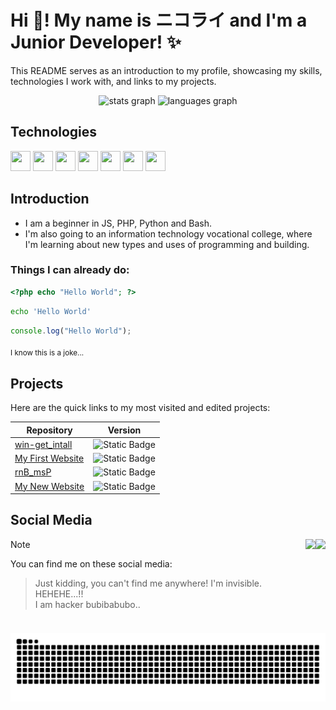 # Hi 👋! My name is ニコライ and I'm a Junior Developer! ✨

This README serves as an introduction to my profile, showcasing my skills, technologies I work with, and links to my projects.

<div align="center">
  <img src="https://github-readme-stats.vercel.app/api?username=nikas17mc&hide_title=false&hide_rank=false&show_icons=true&include_all_commits=true&count_private=true&theme=tokyonight&locale=de&hide_border=false" height="180" alt="stats graph"  />
  <img src="https://github-readme-stats.vercel.app/api/top-langs?username=nikas17mc&locale=de&hide_title=false&layout=compact&card_width=320&langs_count=8&theme=tokyonight&hide_border=false" height="180" alt="languages graph"  />
</div>

## Technologies

<div align="left">
  <img height="32" width="32" src="https://cdn.simpleicons.org/html5/E34F26" />
  <img height="32" width="32" src="https://cdn.simpleicons.org/css/663399" />
  <img height="32" width="32" src="https://cdn.simpleicons.org/javascript/F7DF1E" />
  <img height="32" width="32" src="https://cdn.simpleicons.org/php/777BB4" />
  <img height="32" width="32" src="https://cdn.simpleicons.org/nodedotjs/5FA04E" />
  <img height="32" width="32" src="https://cdn.simpleicons.org/express/8A8A8A" />
  <img height="32" width="32" src="https://cdn.simpleicons.org/pug/A86454" />
</div>


## Introduction

- I am a beginner in JS, PHP, Python and Bash.
- I'm also going to an information technology vocational college, where I'm learning about new types and uses of programming and building.

### Things I can already do:

```php
<?php echo "Hello World"; ?>
```

```bash
echo 'Hello World'
```

```javascript
console.log("Hello World");
```

<sub>I know this is a joke...</sub>

## Projects

Here are the quick links to my most visited and edited projects:

| Repository | Version |
| ---------- | :-----: |
| [win-get_intall](https://github.com/nikas17mc/win-get_install_script) | ![Static Badge](https://img.shields.io/badge/Version-Alpa_0.0.3-green) |
| [My First Website](https://github.com/nikas17mc/nikas17mc.github.io) | ![Static Badge](https://img.shields.io/badge/Version-Alpa_0.0.2.2-blue) |
| [rnB_msP](https://github.com/nikas17mc/rnB_msP) | ![Static Badge](https://img.shields.io/badge/Version-Beta_0.1-orange) |
| [My New Website](https://github.com/nikas17mc/aniBuu) | ![Static Badge](https://img.shields.io/badge/Version-Alpa_0.0.5-663399) |

## Social Media

<div align="right">
  <img align="right" height="150" src="https://i.imgflip.com/7onfrb.jpg"  />
  <img align="right" height="150" src="https://i.imgflip.com/6zr6q4.gif"  />
</div>

>[!NOTE]
> You can find me on these social media:

> Just kidding, you can't find me anywhere! I'm invisible. HEHEHE...!! <br> I am hacker bubibabubo..

<br>

<img src="https://raw.githubusercontent.com/nikas17mc/nikas17mc/output/github-snake.svg" alt="github-snake"/>
